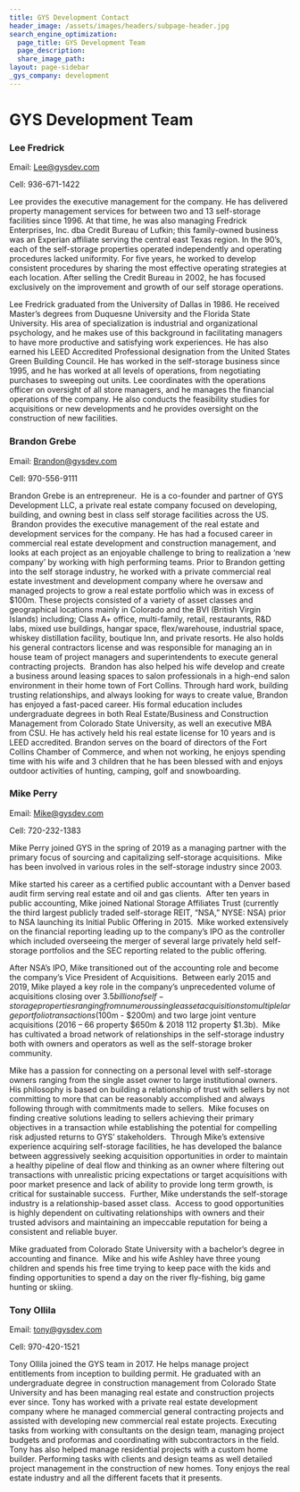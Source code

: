 ```yaml
---
title: GYS Development Contact
header_image: /assets/images/headers/subpage-header.jpg
search_engine_optimization:
  page_title: GYS Development Team
  page_description:
  share_image_path:
layout: page-sidebar
_gys_company: development
---
```


# GYS Development Team

### Lee Fredrick

Email: Lee@gysdev.com

Cell: 936-671-1422

Lee provides the executive management for the company. He has delivered property management services for between two and 13 self-storage facilities since 1996. At that time, he was also managing Fredrick Enterprises, Inc. dba Credit Bureau of Lufkin; this family-owned business was an Experian affiliate serving the central east Texas region. In the 90’s, each of the self-storage properties operated independently and operating procedures lacked uniformity. For five years, he worked to develop consistent procedures by sharing the most effective operating strategies at each location. After selling the Credit Bureau in 2002, he has focused exclusively on the improvement and growth of our self storage operations.

Lee Fredrick graduated from the University of Dallas in 1986. He received Master’s degrees from Duquesne University and the Florida State University. His area of specialization is industrial and organizational psychology, and he makes use of this background in facilitating managers to have more productive and satisfying work experiences. He has also earned his LEED Accredited Professional designation from the United States Green Building Council. He has worked in the self-storage business since 1995, and he has worked at all levels of operations, from negotiating purchases to sweeping out units. Lee coordinates with the operations officer on oversight of all store managers, and he manages the financial operations of the company. He also conducts the feasibility studies for acquisitions or new developments and he provides oversight on the construction of new facilities.

### Brandon Grebe

Email: Brandon@gysdev.com

Cell: 970-556-9111

Brandon Grebe is an entrepreneur. &nbsp;He is a co-founder and partner of GYS Development LLC, a private real estate company focused on developing, building, and owning best in class self storage facilities across the US. &nbsp;Brandon provides the executive management of the real estate and development services for the company. He has had a focused career in commercial real estate development and construction management, and looks at each project as an enjoyable challenge to bring to realization a ‘new company’ by working with high performing teams. Prior to Brandon getting into the self storage industry, he worked with a private commercial real estate investment and development company where he oversaw and managed projects to grow a real estate portfolio which was in excess of $100m. These projects consisted of a variety of asset classes and geographical locations mainly in Colorado and the BVI (British Virgin Islands) including; Class A+ office, multi-family, retail, restaurants, R&D labs, mixed use buildings, hangar space, flex/warehouse, industrial space, whiskey distillation facility, boutique Inn, and private resorts. He also holds his general contractors license and was responsible for managing an in house team of project managers and superintendents to execute general contracting projects. &nbsp;Brandon has also helped his wife develop and create a business around leasing spaces to salon professionals in a high-end salon environment in their home town of Fort Collins. Through hard work, building trusting relationships, and always looking for ways to create value, Brandon has enjoyed a fast-paced career. His formal education includes undergraduate degrees in both Real Estate/Business and Construction Management from Colorado State University, as well an executive MBA from CSU. He has actively held his real estate license for 10 years and is LEED accredited. Brandon serves on the board of directors of the Fort Collins Chamber of Commerce, and when not working, he enjoys spending time with his wife and 3 children that he has been blessed with and enjoys outdoor activities of hunting, camping, golf and snowboarding.

### Mike Perry

Email: Mike@gysdev.com

Cell: 720-232-1383

Mike Perry joined GYS in the spring of 2019 as a managing partner with the primary focus of sourcing and capitalizing self-storage acquisitions.&nbsp; Mike has been involved in various roles in the self-storage industry since 2003.

Mike started his career as a certified public accountant with a Denver based audit firm serving real estate and oil and gas clients.&nbsp; After ten years in public accounting, Mike joined National Storage Affiliates Trust (currently the third largest publicly traded self-storage REIT, “NSA,” NYSE: NSA) prior to NSA launching its Initial Public Offering in 2015.&nbsp; Mike worked extensively on the financial reporting leading up to the company’s IPO as the controller which included overseeing the merger of several large privately held self-storage portfolios and the SEC reporting related to the public offering.

After NSA’s IPO, Mike transitioned out of the accounting role and become the company’s Vice President of Acquisitions.&nbsp; Between early 2015 and 2019, Mike played a key role in the company’s unprecedented volume of acquisitions closing over $3.5 billion of self-storage properties ranging from numerous single asset acquisitions to multiple large portfolio transactions ($100m - $200m) and two large joint venture acquisitions (2016 – 66 property $650m & 2018 112 property $1.3b).&nbsp; Mike has cultivated a broad network of relationships in the self-storage industry both with owners and operators as well as the self-storage broker community.

Mike has a passion for connecting on a personal level with self-storage owners ranging from the single asset owner to large institutional owners.&nbsp; His philosophy is based on building a relationship of trust with sellers by not committing to more that can be reasonably accomplished and always following through with commitments made to sellers.&nbsp; Mike focuses on finding creative solutions leading to sellers achieving their primary objectives in a transaction while establishing the potential for compelling risk adjusted returns to GYS’ stakeholders.&nbsp; Through Mike’s extensive experience acquiring self-storage facilities, he has developed the balance between aggressively seeking acquisition opportunities in order to maintain a healthy pipeline of deal flow and thinking as an owner where filtering out transactions with unrealistic pricing expectations or target acquisitions with poor market presence and lack of ability to provide long term growth, is critical for sustainable success.&nbsp; Further, Mike understands the self-storage industry is a relationship-based asset class.&nbsp; Access to good opportunities is highly dependent on cultivating relationships with owners and their trusted advisors and maintaining an impeccable reputation for being a consistent and reliable buyer. &nbsp;&nbsp;

Mike graduated from Colorado State University with a bachelor’s degree in accounting and finance.&nbsp; Mike and his wife Ashley have three young children and spends his free time trying to keep pace with the kids and finding opportunities to spend a day on the river fly-fishing, big game hunting or skiing.

### Tony Ollila

Email: tony@gysdev.com

Cell: 970-420-1521

Tony Ollila joined the GYS team in 2017. He helps manage project entitlements from inception to building permit. He graduated with an undergraduate degree in construction management from Colorado State University and has been managing real estate and construction projects ever since. Tony has worked with a private real estate development company where he managed commercial general contracting projects and assisted with developing new commercial real estate projects. Executing tasks from working with consultants on the design team, managing project budgets and proformas and coordinating with subcontractors in the field. Tony has also helped manage residential projects with a custom home builder. Performing tasks with clients and design teams as well detailed project management in the construction of new homes. Tony enjoys the real estate industry and all the different facets that it presents.